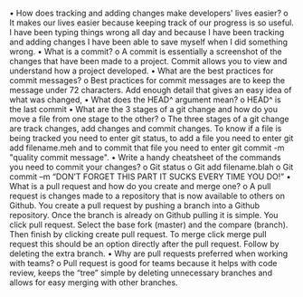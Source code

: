 •	How does tracking and adding changes make developers' lives easier?
o	It makes our lives easier because keeping track of our progress is so useful. I have been typing things wrong all day and because I have been tracking and adding changes I have been able to save myself when I did something wrong. 
•	What is a commit?
o	A commit is essentially a screenshot of the changes that have been made to a project. Commit allows you to view and understand how a project developed.
•	What are the best practices for commit messages?
o	Best practices for commit messages are to keep the message under 72 characters. Add enough detail that gives an easy idea of what was changed, 
•	What does the HEAD^ argument mean?
o	HEAD^ is the last commit
•	What are the 3 stages of a git change and how do you move a file from one stage to the other?
o	The three stages of a git change are track changes, add changes and commit changes. To know if a file is being tracked you need to enter git status, to add a file you need to enter git add filename.meh and to commit that file you need to enter git commit -m "quality commit message".
•	Write a handy cheatsheet of the commands you need to commit your changes?
o	Git status 
o	Git add filename.blah
o	Git commit –m “DON’T FORGET THIS PART IT SUCKS EVERY TIME YOU DO!”
•	What is a pull request and how do you create and merge one?
o	A pull request is changes made to a repository that is now available to others on Github. You create a pull request by pushing a branch into a Github repository. Once the branch is already on Github pulling it is simple. You click pull request. Select the base fork (master) and the compare (branch). Then finish by clicking create pull request. To merge click merge pull request this should be an option directly after the pull request. Follow by deleting the extra branch. 
•	Why are pull requests preferred when working with teams?
o	Pull request is good for teams because it helps with code review, keeps the “tree” simple by deleting unnecessary branches and allows for easy merging with other branches. 


